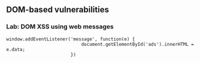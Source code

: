 ## DOM-based vulnerabilities

### Lab: DOM XSS using web messages


```
window.addEventListener('message', function(e) {
                            document.getElementById('ads').innerHTML = e.data;
                        })
                    
```
